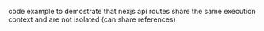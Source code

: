 code example to demostrate that nexjs api routes share the same execution context and are not isolated (can share references)

